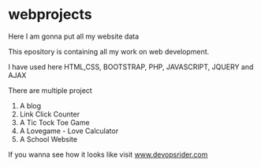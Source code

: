 # webprojects
Here I am gonna put all my website data

This epository is containing all my work on web development.

I have used here HTML,CSS, BOOTSTRAP, PHP, JAVASCRIPT, JQUERY and AJAX


There are multiple project 
1. A blog
2. Link Click Counter
3. A Tic Tock Toe Game 
4. A Lovegame - Love Calculator
5. A School Website

If you wanna see how it looks like 
visit www.devopsrider.com
